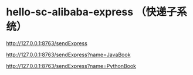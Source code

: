 # hello-sc-alibaba-express （快递子系统）

http://127.0.0.1:8763/sendExpress

http://127.0.0.1:8763/sendExpress?name=JavaBook

http://127.0.0.1:8763/sendExpress?name=PythonBook